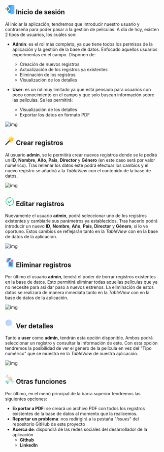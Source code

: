 ## <img src="docs/github_images/enter.svg" width="30" />  Inicio de sesión


Al iniciar la aplicación, tendremos que introducir nuestro usuario y contraseña para poder pasar a la gestión de películas. A día de hoy, existen 2 tipos de usuarios, los cuáles son:

- **Admin**: es el rol más completo, ya que tiene todos los permisos de la aplicación y la gestión de la base de datos. Enfocado aquellos usuarios experimentas en el campo. Disponen de:

  - Creación de nuevos registros
  - Actualización de los registros ya existentes
  - Eliminación de los registros
  - Visualización de los detalles

- **User**: es un rol muy limitado ya que está pensado para usuarios con poco conocimiento en el campo y que solo buscan información sobre las películas. Se les permitirá:

  - Visualización de los detalles
  - Exportar los datos en formato PDF

  

![img](https://i.imgur.com/bguJrvh.gif)



## <img src="docs/github_images/magic-wand.svg" width="30" /> Crear registros

Al usuario **admin**, se le permitirá crear nuevos registros donde se le pedirá un **ID**, **Nombre**, **Año**, **País**, **Director** y **Género** (en este caso será por valor numérico). Tras rellenar los datos este podrá efectuar los cambios y el nuevo registro se añadirá a la *TableView* con el contenido de la base de datos.



![img](https://i.imgur.com/7oX2dKl.gif)



## <img src="docs/github_images/updated.svg" width="30" /> Editar registros

Nuevamente el usuario **admin**, podrá seleccionar uno de los registros existentes y cambiarle sus parámetros ya establecidos. Tras hacerlo podrá introducir un nuevo **ID**, **Nombre**, **Año**, **País**, **Director** y **Género**, si lo ve oportuno. Estos cambios se reflejarán tanto en la *TableView* con en la base de datos de la aplicación.



![img](https://i.imgur.com/zf6tf5u.gif)



## <img src="docs/github_images/delete.svg" width="30" /> Eliminar registros

Por último el usuario **admin**, tendrá el poder de borrar registros existentes en la base de datos. Esto permitirá eliminar todas aquellas películas que ya no necesite para así dar paso a nuevos estrenos. La eliminación de estos datos se realizará de manera inmediata tanto en la *TableView* con en la base de datos de la aplicación.



![img](https://imgur.com/3jdvpPj.gif)



## <img src="docs/github_images/search.svg" width="30" /> Ver detalles

Tanto a **user** como **admin**, tendrán esta opción disponible. Ambos podrá seleccionar un registro y consultar la información de este. Con esta opción tendremos la posibilidad de ver el género de la película en vez del "Tipo numérico" que se muestra en la *TableView* de nuestra aplicación.



![img](https://imgur.com/Msa1Q7a.gif)



## <img src="docs/github_images/wrench.svg" width="30" /> Otras funciones

Por último, en el menú principal de la barra superior tendremos las siguientes opciones: 

- **Exportar a PDF**: se creará un archivo PDF con todos los registros existentes de la base de datos al momento que la realicemos.
- **Reportar un problema**: nos redirigirá a la pestaña "*Issues*" del repositorio GitHub de este proyecto
- **Acerca de**: dispondrá de las redes sociales del desarrollador de la aplicación
  - **Github**
  - **LinkedIn**